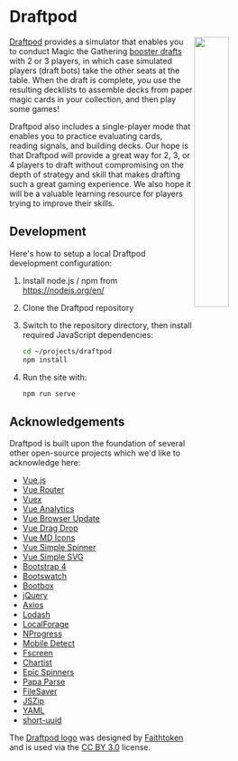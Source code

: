 # Draftpod

<img src="https://github.com/jjallaire/draftpod/raw/master/public/images/screenshot.png" align="right" width="35%" />

[Draftpod](https://draftpod-c0eac.firebaseapp.com/) provides a simulator that enables you to conduct Magic the Gathering
[booster drafts](https://magic.wizards.com/en/game-info/gameplay/formats/booster-draft) 
with 2 or 3 players, in which case simulated players (draft bots) take the other seats
at the table. When the draft is complete, you use the resulting decklists to assemble 
decks from paper magic cards in your collection, and then play some games!

Draftpod also includes a single-player mode that enables you to practice evaluating 
cards, reading signals, and building decks. Our hope is that Draftpod will provide 
a great way for 2, 3, or 4 players to draft without compromising on the depth of 
strategy and skill that makes drafting such a great gaming experience. We also hope
it will be a valuable learning resource for players trying to improve their skills.

## Development

Here's how to setup a local Draftpod development configuration:

1) Install node.js / npm from <https://nodejs.org/en/>

2) Clone the Draftpod repository 

3) Switch to the repository directory, then install required JavaScript dependencies:

    ```bash
    cd ~/projects/draftpod
    npm install
    ```

4) Run the site with:

    ```bash
    npm run serve
    ```


## Acknowledgements

Draftpod is built upon the foundation of several other open-source projects which we'd like to acknowledge here:

- [Vue.js](https://vuejs.org/)
- [Vue Router](https://router.vuejs.org/)
- [Vuex](https://vuex.vuejs.org/)
- [Vue Analytics](https://matteogabriele.gitbooks.io/vue-analytics/content/)
- [Vue Browser Update](https://www.npmjs.com/package/vue-browserupdate)
- [Vue Drag Drop](https://github.com/cameronhimself/vue-drag-drop)
- [Vue MD Icons](https://www.npmjs.com/package/vue-material-design-icons)
- [Vue Simple Spinner](https://github.com/dzwillia/vue-simple-spinner)
- [Vue Simple SVG](https://github.com/seiyable/vue-simple-svg)
- [Bootstrap 4](https://getbootstrap.com/docs/4.0/)
- [Bootswatch](https://bootswatch.com/)
- [Bootbox](http://bootboxjs.com/)
- [jQuery](https://jquery.com/)
- [Axios](https://github.com/axios/axios)
- [Lodash](https://lodash.com/)
- [LocalForage](https://localforage.github.io/localForage/)
- [NProgress](http://ricostacruz.com/nprogress/)
- [Mobile Detect](http://hgoebl.github.io/mobile-detect.js/)
- [Fscreen](https://github.com/rafrex/fscreen)
- [Chartist](https://gionkunz.github.io/chartist-js/)
- [Epic Spinners](https://github.com/epicmaxco/epic-spinners)
- [Papa Parse](https://www.papaparse.com/)
- [FileSaver](https://github.com/eligrey/FileSaver.js/)
- [JSZip](https://stuk.github.io/jszip/)
- [YAML](https://eemeli.org/yaml/)
- [short-uuid](https://github.com/oculus42/short-uuid)


The [Draftpod logo](https://game-icons.net/faithtoken/originals/card-random.html) was designed by [Faithtoken](http://www.faithtoken.com/) and is used via the [CC BY 3.0](https://creativecommons.org/licenses/by/3.0/) license.
